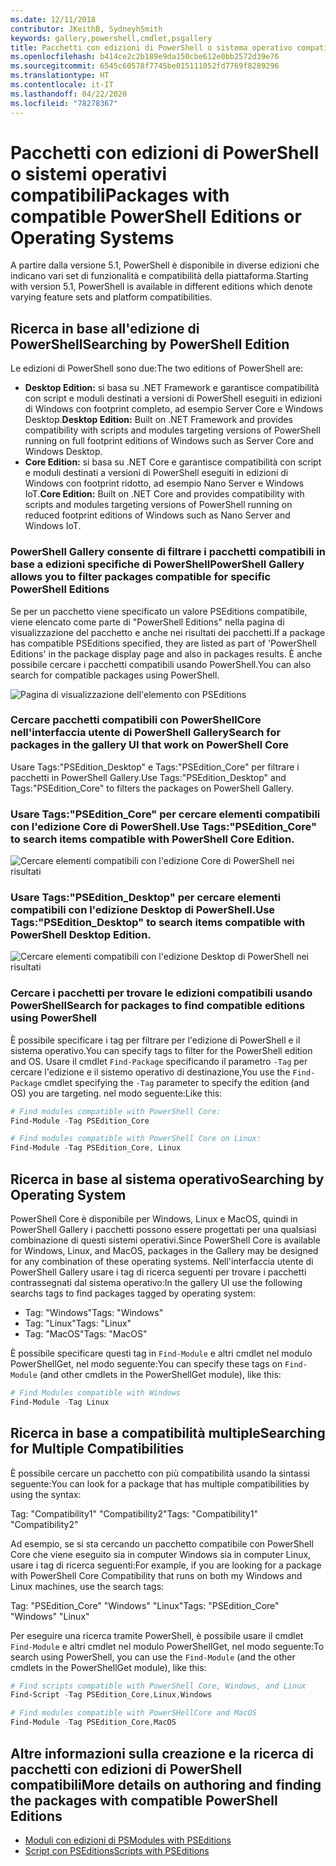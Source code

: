 ```yaml
---
ms.date: 12/11/2018
contributor: JKeithB, SydneyhSmith
keywords: gallery,powershell,cmdlet,psgallery
title: Pacchetti con edizioni di PowerShell o sistema operativo compatibili
ms.openlocfilehash: b414ce2c2b189e9da150cbe612e0bb2572d39e76
ms.sourcegitcommit: 6545c60578f7745be015111052fd7769f8289296
ms.translationtype: HT
ms.contentlocale: it-IT
ms.lasthandoff: 04/22/2020
ms.locfileid: "78278367"
---
```

# <a name="packages-with-compatible-powershell-editions-or-operating-systems"></a><span data-ttu-id="dd5c7-103">Pacchetti con edizioni di PowerShell o sistemi operativi compatibili</span><span class="sxs-lookup"><span data-stu-id="dd5c7-103">Packages with compatible PowerShell Editions or Operating Systems</span></span>

<span data-ttu-id="dd5c7-104">A partire dalla versione 5.1, PowerShell è disponibile in diverse edizioni che indicano vari set di funzionalità e compatibilità della piattaforma.</span><span class="sxs-lookup"><span data-stu-id="dd5c7-104">Starting with version 5.1, PowerShell is available in different editions which denote varying feature sets and platform compatibilities.</span></span>

## <a name="searching-by-powershell-edition"></a><span data-ttu-id="dd5c7-105">Ricerca in base all'edizione di PowerShell</span><span class="sxs-lookup"><span data-stu-id="dd5c7-105">Searching by PowerShell Edition</span></span>

<span data-ttu-id="dd5c7-106">Le edizioni di PowerShell sono due:</span><span class="sxs-lookup"><span data-stu-id="dd5c7-106">The two editions of PowerShell are:</span></span>
- <span data-ttu-id="dd5c7-107">**Desktop Edition:** si basa su .NET Framework e garantisce compatibilità con script e moduli destinati a versioni di PowerShell eseguiti in edizioni di Windows con footprint completo, ad esempio Server Core e Windows Desktop.</span><span class="sxs-lookup"><span data-stu-id="dd5c7-107">**Desktop Edition:** Built on .NET Framework and provides compatibility with scripts and modules targeting versions of PowerShell running on full footprint editions of Windows such as Server Core and Windows Desktop.</span></span>
- <span data-ttu-id="dd5c7-108">**Core Edition:** si basa su .NET Core e garantisce compatibilità con script e moduli destinati a versioni di PowerShell eseguiti in edizioni di Windows con footprint ridotto, ad esempio Nano Server e Windows IoT.</span><span class="sxs-lookup"><span data-stu-id="dd5c7-108">**Core Edition:** Built on .NET Core and provides compatibility with scripts and modules targeting versions of PowerShell running on reduced footprint editions of Windows such as Nano Server and Windows IoT.</span></span>

### <a name="powershell-gallery-allows-you-to-filter-packages-compatible-for-specific-powershell-editions"></a><span data-ttu-id="dd5c7-109">PowerShell Gallery consente di filtrare i pacchetti compatibili in base a edizioni specifiche di PowerShell</span><span class="sxs-lookup"><span data-stu-id="dd5c7-109">PowerShell Gallery allows you to filter packages compatible for specific PowerShell Editions</span></span>

<span data-ttu-id="dd5c7-110">Se per un pacchetto viene specificato un valore PSEditions compatibile, viene elencato come parte di "PowerShell Editions" nella pagina di visualizzazione del pacchetto e anche nei risultati dei pacchetti.</span><span class="sxs-lookup"><span data-stu-id="dd5c7-110">If a package has compatible PSEditions specified, they are listed as part of 'PowerShell Editions' in the package display page and also in packages results.</span></span>
<span data-ttu-id="dd5c7-111">È anche possibile cercare i pacchetti compatibili usando PowerShell.</span><span class="sxs-lookup"><span data-stu-id="dd5c7-111">You can also search for compatible packages using PowerShell.</span></span>

![Pagina di visualizzazione dell'elemento con PSEditions](media/searching-by-compatibility/packagedisplaypagewithpseditions.PNG)

### <a name="search-for-packages-in-the-gallery-ui-that-work-on-powershell-core"></a><span data-ttu-id="dd5c7-113">Cercare pacchetti compatibili con PowerShellCore nell'interfaccia utente di PowerShell Gallery</span><span class="sxs-lookup"><span data-stu-id="dd5c7-113">Search for packages in the gallery UI that work on PowerShell Core</span></span>

<span data-ttu-id="dd5c7-114">Usare Tags:"PSEdition_Desktop" e Tags:"PSEdition_Core" per filtrare i pacchetti in PowerShell Gallery.</span><span class="sxs-lookup"><span data-stu-id="dd5c7-114">Use Tags:"PSEdition_Desktop" and Tags:"PSEdition_Core" to filters the packages on PowerShell Gallery.</span></span>

### <a name="use-tagspsedition_core-to-search-items-compatible-with-powershell-core-edition"></a><span data-ttu-id="dd5c7-115">Usare Tags:"PSEdition_Core" per cercare elementi compatibili con l'edizione Core di PowerShell.</span><span class="sxs-lookup"><span data-stu-id="dd5c7-115">Use Tags:"PSEdition_Core" to search items compatible with PowerShell Core Edition.</span></span>

![Cercare elementi compatibili con l'edizione Core di PowerShell nei risultati](media/searching-by-compatibility/searchresultswithpseditions.PNG)

### <a name="use-tagspsedition_desktop-to-search-items-compatible-with-powershell-desktop-edition"></a><span data-ttu-id="dd5c7-117">Usare Tags:"PSEdition_Desktop" per cercare elementi compatibili con l'edizione Desktop di PowerShell.</span><span class="sxs-lookup"><span data-stu-id="dd5c7-117">Use Tags:"PSEdition_Desktop" to search items compatible with PowerShell Desktop Edition.</span></span>

![Cercare elementi compatibili con l'edizione Desktop di PowerShell nei risultati](media/searching-by-compatibility/searchresultswithpseditionsdesktop.PNG)

### <a name="search-for-packages-to-find-compatible-editions-using-powershell"></a><span data-ttu-id="dd5c7-119">Cercare i pacchetti per trovare le edizioni compatibili usando PowerShell</span><span class="sxs-lookup"><span data-stu-id="dd5c7-119">Search for packages to find compatible editions using PowerShell</span></span>
<span data-ttu-id="dd5c7-120">È possibile specificare i tag per filtrare per l'edizione di PowerShell e il sistema operativo.</span><span class="sxs-lookup"><span data-stu-id="dd5c7-120">You can specify tags to filter for the PowerShell edition and OS.</span></span>
<span data-ttu-id="dd5c7-121">Usare il cmdlet `Find-Package` specificando il parametro `-Tag` per cercare l'edizione e il sistemo operativo di destinazione,</span><span class="sxs-lookup"><span data-stu-id="dd5c7-121">You use the `Find-Package` cmdlet specifying the `-Tag` parameter to specify the edition (and OS) you are targeting.</span></span>
<span data-ttu-id="dd5c7-122">nel modo seguente:</span><span class="sxs-lookup"><span data-stu-id="dd5c7-122">Like this:</span></span>

```powershell
# Find modules compatible with PowerShell Core:
Find-Module -Tag PSEdition_Core

# Find modules compatible with PowerShell Core on Linux:
Find-Module -Tag PSEdition_Core, Linux
```

## <a name="searching-by-operating-system"></a><span data-ttu-id="dd5c7-123">Ricerca in base al sistema operativo</span><span class="sxs-lookup"><span data-stu-id="dd5c7-123">Searching by Operating System</span></span>

<span data-ttu-id="dd5c7-124">PowerShell Core è disponibile per Windows, Linux e MacOS, quindi in PowerShell Gallery i pacchetti possono essere progettati per una qualsiasi combinazione di questi sistemi operativi.</span><span class="sxs-lookup"><span data-stu-id="dd5c7-124">Since PowerShell Core is available for Windows, Linux, and MacOS, packages in the Gallery may be designed for any combination of these operating systems.</span></span> <span data-ttu-id="dd5c7-125">Nell'interfaccia utente di PowerShell Gallery usare i tag di ricerca seguenti per trovare i pacchetti contrassegnati dal sistema operativo:</span><span class="sxs-lookup"><span data-stu-id="dd5c7-125">In the gallery UI use the following searchs tags to find packages tagged by operating system:</span></span>

- <span data-ttu-id="dd5c7-126">Tag: "Windows"</span><span class="sxs-lookup"><span data-stu-id="dd5c7-126">Tags: "Windows"</span></span>
- <span data-ttu-id="dd5c7-127">Tag: "Linux"</span><span class="sxs-lookup"><span data-stu-id="dd5c7-127">Tags: "Linux"</span></span>
- <span data-ttu-id="dd5c7-128">Tag: "MacOS"</span><span class="sxs-lookup"><span data-stu-id="dd5c7-128">Tags: "MacOS"</span></span>

<span data-ttu-id="dd5c7-129">È possibile specificare questi tag in `Find-Module` e altri cmdlet nel modulo PowerShellGet, nel modo seguente:</span><span class="sxs-lookup"><span data-stu-id="dd5c7-129">You can specify these tags on `Find-Module` (and other cmdlets in the PowerShellGet module), like this:</span></span>

```powershell
# Find Modules compatible with Windows
Find-Module -Tag Linux
```

## <a name="searching-for-multiple-compatibilities"></a><span data-ttu-id="dd5c7-130">Ricerca in base a compatibilità multiple</span><span class="sxs-lookup"><span data-stu-id="dd5c7-130">Searching for Multiple Compatibilities</span></span>

<span data-ttu-id="dd5c7-131">È possibile cercare un pacchetto con più compatibilità usando la sintassi seguente:</span><span class="sxs-lookup"><span data-stu-id="dd5c7-131">You can look for a package that has multiple compatibilities by using the syntax:</span></span>

<span data-ttu-id="dd5c7-132">Tag: "Compatibility1" "Compatibility2"</span><span class="sxs-lookup"><span data-stu-id="dd5c7-132">Tags: "Compatibility1" "Compatibility2"</span></span>

<span data-ttu-id="dd5c7-133">Ad esempio, se si sta cercando un pacchetto compatibile con PowerShell Core che viene eseguito sia in computer Windows sia in computer Linux, usare i tag di ricerca seguenti:</span><span class="sxs-lookup"><span data-stu-id="dd5c7-133">For example, if you are looking for a package with PowerShell Core Compatibility that runs on both my Windows and Linux machines, use the search tags:</span></span>

<span data-ttu-id="dd5c7-134">Tag: "PSEdition_Core" "Windows" "Linux"</span><span class="sxs-lookup"><span data-stu-id="dd5c7-134">Tags: "PSEdition_Core" "Windows" "Linux"</span></span>

<span data-ttu-id="dd5c7-135">Per eseguire una ricerca tramite PowerShell, è possibile usare il cmdlet `Find-Module` e altri cmdlet nel modulo PowerShellGet, nel modo seguente:</span><span class="sxs-lookup"><span data-stu-id="dd5c7-135">To search using PowerShell, you can use the `Find-Module` (and the other cmdlets in the PowerShellGet module), like this:</span></span>

```powershell
# Find scripts compatible with PowerShell Core, Windows, and Linux
Find-Script -Tag PSEdition_Core,Linux,Windows

# Find modules compatible with PowerSHellCore and MacOS
Find-Module -Tag PSEdition_Core,MacOS
```

## <a name="more-details-on-authoring-and-finding-the-packages-with-compatible-powershell-editions"></a><span data-ttu-id="dd5c7-136">Altre informazioni sulla creazione e la ricerca di pacchetti con edizioni di PowerShell compatibili</span><span class="sxs-lookup"><span data-stu-id="dd5c7-136">More details on authoring and finding the packages with compatible PowerShell Editions</span></span>

- [<span data-ttu-id="dd5c7-137">Moduli con edizioni di PS</span><span class="sxs-lookup"><span data-stu-id="dd5c7-137">Modules with PSEditions</span></span>](../../concepts/module-psedition-support.md)
- [<span data-ttu-id="dd5c7-138">Script con PSEditions</span><span class="sxs-lookup"><span data-stu-id="dd5c7-138">Scripts with PSEditions</span></span>](../../concepts/script-psedition-support.md)
